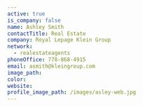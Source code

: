 ```yaml
---
active: true
is_company: false
name: Ashley Smith
contactTitle: Real Estate
company: Royal Lepage Klein Group
network:
  - realestateagents
phoneOffice: 778-868-4915
email: asmith@kleingroup.com
image_path:
color:
website:
profile_image_path: /images/asley-web.jpg
---
```



